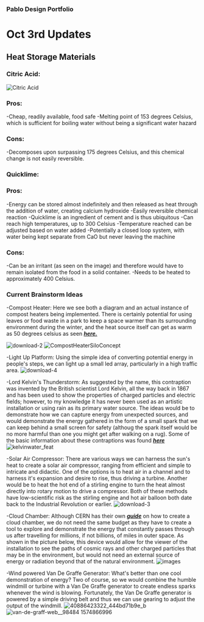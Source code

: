 ### Pablo Design Portfolio

# Oct 3rd Updates
## Heat Storage Materials

### Citric Acid:
![Citric Acid](https://user-images.githubusercontent.com/90800298/135784281-13f233fc-5425-4067-ba3a-162918caec41.jpeg)


### Pros:
-Cheap, readily available, food safe
-Melting point of 153 degrees Celsius, which is sufficient for boiling water without being a significant water hazard

### Cons:
-Decomposes upon surpassing 175 degrees Celsius, and this chemical change is not easily reversible.


### Quicklime:

### Pros: 
-Energy can be stored almost indefinitely and then released as heat through the addition of water, creating calcium hydroxide
-Easily reversible chemical reaction
-Quicklime is an ingredient of cement and is thus ubiquitous
-Can reach high temperatures, up to 300 Celsius
-Temperature reached can be adjusted based on water added
-Potentially a closed loop system, with water being kept separate from CaO but never leaving the machine

### Cons:
-Can be an irritant (as seen on the image) and therefore would have to remain isolated from the food in a solid container.
-Needs to be heated to approximately 400 Celsius.




### Current Brainstorm Ideas
-Compost Heater: 
Here we see both a diagram and an actual instance of compost heaters being implemented. There is certainly potential for using leaves or food waste in a park to keep a space warmer than its surrounding environment during the winter, and the heat source itself can get as warm as 50 degrees celsius as seen [***here.***](http://compost.css.cornell.edu/physics.html)

![download-2](https://user-images.githubusercontent.com/90800298/134415106-f41b55d4-e0e6-43db-9968-9e2ad5c227f2.jpg)
![CompostHeaterSiloConcept](https://user-images.githubusercontent.com/90800298/134419239-a53b70d2-bdfc-4555-96d4-3f536ee918ba.jpeg)

-Light Up Platform: 
Using the simple idea of converting potential energy in people's steps, we can light up a small led array, particularly in a high traffic area.
![download-4](https://user-images.githubusercontent.com/90800298/134415087-1170dfc2-1d3b-4d97-8215-827213aa0960.jpg)

-Lord Kelvin's Thunderstorm: 
As suggested by the name, this contraption was invented by the British scientist Lord Kelvin, all the way back in 1867 and has been used
to show the properties of charged particles and electric fields; however, to my knowledge it has never been used as an artistic installation
or using rain as its primary water source. The ideas would be to demonstrate how we can capture energy from unexpected sources, and would 
demonstrate the energy gathered in the form of a small spark that we can keep behind a small screen for safety (althoug the spark itself
would be no more harmful than one you might get after walking on a rug). Some of the basic information about these contraptions was found
[***here***](https://www.upsbatterycenter.com/blog/lord-kelvins-thunderstorm/)
![kelvinwater_feat](https://user-images.githubusercontent.com/90800298/134417194-29e62585-2563-40cb-bcd3-2fb5bd5eb1d6.jpeg)

-Solar Air Compressor: 
There are various ways we can harness the sun's heat to create a solar air compressor, ranging from efficient and simple to intricate and didactic. One of the options is to heat air in a channel and to harness it's expansion and desire to rise, thus driving a turbine. Another would be to heat the hot end of a stirling engine to turn the heat almost directly into rotary motion to drive a compressor. Both of these methods have low-scientific risk as the stirling engine and hot air balloon both date back to the Industrial Revolution or earlier.
![download-3](https://user-images.githubusercontent.com/90800298/134415024-ef446ffb-57ec-4649-9133-ad7b78590ca5.jpg)


-Cloud Chamber: 
Although CERN has their own [***guide***](https://home.cern/news/news/experiments/how-make-your-own-cloud-chamber) on how to create a cloud chamber, we do not need the same budget as they have to create a tool to explore and demonstrate the energy that constantly passes through us after travelling for millions, if not billions, of miles in outer space. As shown in the picture below, this device would allow for the viewer of the installation to see the paths of cosmic rays and other charged particles that may be in the environment, but would not need an external source of energy or radiation beyond that of the natural environment.
![images](https://user-images.githubusercontent.com/90800298/134415063-9a771131-660a-4d81-acc1-0277b92ce9fe.jpg)

-Wind powered Van De Graffe Generator: 
What's better than one cool demonstration of energy? Two of course, so we would combine the humble windmill or turbine with a Van De Graffe generator to create endless sparks whenever the wind is blowing. Fortunately, the Van De Graffe generator is powered by a simple driving belt and thus we can use gearing to adjust the output of the windmill.
![40886423322_444bd71b9e_b](https://user-images.githubusercontent.com/90800298/134419524-45b0e6b4-db10-4bfb-9652-84689bfea0e6.jpeg)
![van-de-graff-web__98484 1574866996](https://user-images.githubusercontent.com/90800298/134419539-761d3c35-d4b5-4cef-94bd-ba5d6999cd07.jpg)

